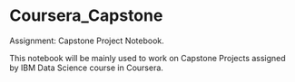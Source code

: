 # Coursera_Capstone
Assignment: Capstone Project Notebook.

This notebook will be mainly used to work on Capstone Projects assigned by IBM Data Science course in Coursera.
